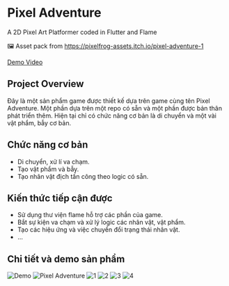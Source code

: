 # Pixel Adventure

A 2D Pixel Art Platformer coded in Flutter and Flame

🖼️ Asset pack from <https://pixelfrog-assets.itch.io/pixel-adventure-1>

[Demo Video](https://drive.google.com/file/d/1YFNDeAbaxzD84_Jjjfglf9sNN52ZtL1m/view)

## Project Overview
Đây là một sản phẩm game được thiết kế dựa trên game cùng tên Pixel Adventure. Một phần dựa trên một repo có sẵn và một phần được bản thân phát triển thêm. Hiện tại chỉ có chức năng cơ  bản là di chuyển và một vài vật phẩm, bẫy cơ bản.

## Chức năng cơ bản
- Di chuyển, xử lí va chạm.
- Tạo vật phẩm và bẫy.
- Tạo nhân vật địch tấn công theo logic có sẵn.

## Kiến thức tiếp cận được
- Sử dụng thư viện flame hỗ trợ các phần của game.
- Bắt sự kiện va chạm và xử lý logic các nhân vật, vật phẩm.
- Tạo các hiệu ứng và việc chuyển đổi trạng thái nhân vật.
- ...

## Chi tiết và demo sản phẩm
![Demo](https://firebasestorage.googleapis.com/v0/b/my-coffee-fe33d.appspot.com/o/PixelAdventure%2Fscreen-20240302-115700-ezgif.com-video-to-gif-converter.gif?alt=media&token=99ed6c92-30cb-44b8-b802-7e26bd482225)
![Pixel Adventure](https://i.ytimg.com/vi/Kwn1eHZP3C4/maxresdefault.jpg)
![1](https://firebasestorage.googleapis.com/v0/b/my-coffee-fe33d.appspot.com/o/PixelAdventure%2FScreenshot_20240302-115740.png?alt=media&token=c913c3fb-79cf-45f7-8c3d-dbad0ddf9d55)
![2](https://firebasestorage.googleapis.com/v0/b/my-coffee-fe33d.appspot.com/o/PixelAdventure%2FScreenshot_20240302-115815.png?alt=media&token=30696d10-cb47-45f3-b469-902df98f7dd2)
![3](https://firebasestorage.googleapis.com/v0/b/my-coffee-fe33d.appspot.com/o/PixelAdventure%2FScreenshot_20240302-115835.png?alt=media&token=79427985-bdc0-4c48-ab87-9dc8205660b6)
![4](https://firebasestorage.googleapis.com/v0/b/my-coffee-fe33d.appspot.com/o/PixelAdventure%2FScreenshot_20240302-115939.png?alt=media&token=1946c1da-4831-4f87-9223-619601276d57)
